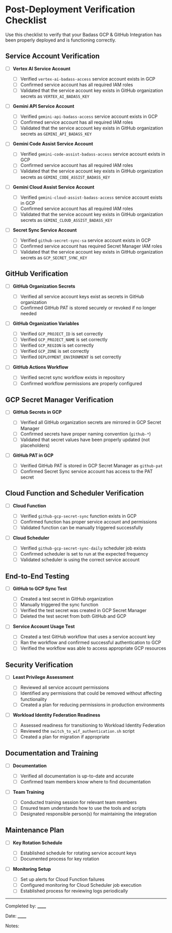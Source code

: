 # Post-Deployment Verification Checklist

Use this checklist to verify that your Badass GCP & GitHub Integration has been properly deployed and is functioning correctly.

## Service Account Verification

- [ ] **Vertex AI Service Account**

  - [ ] Verified `vertex-ai-badass-access` service account exists in GCP
  - [ ] Confirmed service account has all required IAM roles
  - [ ] Validated that the service account key exists in GitHub organization secrets as `VERTEX_AI_BADASS_KEY`

- [ ] **Gemini API Service Account**

  - [ ] Verified `gemini-api-badass-access` service account exists in GCP
  - [ ] Confirmed service account has all required IAM roles
  - [ ] Validated that the service account key exists in GitHub organization secrets as `GEMINI_API_BADASS_KEY`

- [ ] **Gemini Code Assist Service Account**

  - [ ] Verified `gemini-code-assist-badass-access` service account exists in GCP
  - [ ] Confirmed service account has all required IAM roles
  - [ ] Validated that the service account key exists in GitHub organization secrets as `GEMINI_CODE_ASSIST_BADASS_KEY`

- [ ] **Gemini Cloud Assist Service Account**

  - [ ] Verified `gemini-cloud-assist-badass-access` service account exists in GCP
  - [ ] Confirmed service account has all required IAM roles
  - [ ] Validated that the service account key exists in GitHub organization secrets as `GEMINI_CLOUD_ASSIST_BADASS_KEY`

- [ ] **Secret Sync Service Account**
  - [ ] Verified `github-secret-sync-sa` service account exists in GCP
  - [ ] Confirmed service account has required Secret Manager IAM roles
  - [ ] Validated that the service account key exists in GitHub organization secrets as `GCP_SECRET_SYNC_KEY`

## GitHub Verification

- [ ] **GitHub Organization Secrets**

  - [ ] Verified all service account keys exist as secrets in GitHub organization
  - [ ] Confirmed GitHub PAT is stored securely or revoked if no longer needed

- [ ] **GitHub Organization Variables**

  - [ ] Verified `GCP_PROJECT_ID` is set correctly
  - [ ] Verified `GCP_PROJECT_NAME` is set correctly
  - [ ] Verified `GCP_REGION` is set correctly
  - [ ] Verified `GCP_ZONE` is set correctly
  - [ ] Verified `DEPLOYMENT_ENVIRONMENT` is set correctly

- [ ] **GitHub Actions Workflow**
  - [ ] Verified secret sync workflow exists in repository
  - [ ] Confirmed workflow permissions are properly configured

## GCP Secret Manager Verification

- [ ] **GitHub Secrets in GCP**

  - [ ] Verified all GitHub organization secrets are mirrored in GCP Secret Manager
  - [ ] Confirmed secrets have proper naming convention (`github-*`)
  - [ ] Validated that secret values have been properly updated (not placeholders)

- [ ] **GitHub PAT in GCP**
  - [ ] Verified GitHub PAT is stored in GCP Secret Manager as `github-pat`
  - [ ] Confirmed Secret Sync service account has access to the PAT secret

## Cloud Function and Scheduler Verification

- [ ] **Cloud Function**

  - [ ] Verified `github-gcp-secret-sync` function exists in GCP
  - [ ] Confirmed function has proper service account and permissions
  - [ ] Validated function can be manually triggered successfully

- [ ] **Cloud Scheduler**
  - [ ] Verified `github-gcp-secret-sync-daily` scheduler job exists
  - [ ] Confirmed scheduler is set to run at the expected frequency
  - [ ] Validated scheduler is using the correct service account

## End-to-End Testing

- [ ] **GitHub to GCP Sync Test**

  - [ ] Created a test secret in GitHub organization
  - [ ] Manually triggered the sync function
  - [ ] Verified the test secret was created in GCP Secret Manager
  - [ ] Deleted the test secret from both GitHub and GCP

- [ ] **Service Account Usage Test**
  - [ ] Created a test GitHub workflow that uses a service account key
  - [ ] Ran the workflow and confirmed successful authentication to GCP
  - [ ] Verified the workflow was able to access appropriate GCP resources

## Security Verification

- [ ] **Least Privilege Assessment**

  - [ ] Reviewed all service account permissions
  - [ ] Identified any permissions that could be removed without affecting functionality
  - [ ] Created a plan for reducing permissions in production environments

- [ ] **Workload Identity Federation Readiness**
  - [ ] Assessed readiness for transitioning to Workload Identity Federation
  - [ ] Reviewed the `switch_to_wif_authentication.sh` script
  - [ ] Created a plan for migration if appropriate

## Documentation and Training

- [ ] **Documentation**

  - [ ] Verified all documentation is up-to-date and accurate
  - [ ] Confirmed team members know where to find documentation

- [ ] **Team Training**
  - [ ] Conducted training session for relevant team members
  - [ ] Ensured team understands how to use the tools and scripts
  - [ ] Designated responsible person(s) for maintaining the integration

## Maintenance Plan

- [ ] **Key Rotation Schedule**

  - [ ] Established schedule for rotating service account keys
  - [ ] Documented process for key rotation

- [ ] **Monitoring Setup**
  - [ ] Set up alerts for Cloud Function failures
  - [ ] Configured monitoring for Cloud Scheduler job execution
  - [ ] Established process for reviewing logs periodically

---

Completed by: **********\_\_\_\_**********

Date: **********\_\_\_\_**********

Notes:

